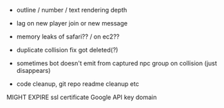 - outline / number / text rendering depth
- lag on new player join or new message

- memory leaks of safari?? / on ec2??

- duplicate collision fix got deleted(?)
- sometimes bot doesn't emit from captured npc group on collision (just disappears)


- code cleanup, git repo readme cleanup etc

MIGHT EXPIRE
ssl certificate
Google API key
domain